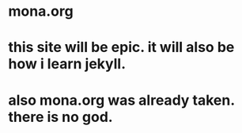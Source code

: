# mona.org

# this site will be epic. it will also be how i learn jekyll.
# also mona.org was already taken. there is no god.
